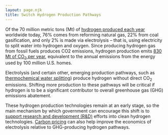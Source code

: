 ```yaml
---
layout: page.njk
title: Switch Hydrogen Production Pathways
---
```

Of the 70 million metric tons (Mt) of [hydrogen produced each year](https://www.iea.org/topics/hydrogen/production/) worldwide today, 76% comes from reforming natural gas, 22% from coal gasification, and only 2% is made via electrolysis – that is, using electricity to split water into hydrogen and oxygen.  Since producing hydrogen gas from fossil fuels produces CO2 emissions, hydrogen production emits [830 Mt of CO<sub>2</sub> per year](https://www.iea.org/topics/hydrogen/production/), equivalent to the annual emissions from the energy used by 100 million U.S. homes.

Electrolysis (and certain other, emerging production pathways, such as [thermochemical water splitting](https://www.energy.gov/eere/fuelcells/hydrogen-production-thermochemical-water-splitting)) produce hydrogen without direct CO<sub>2</sub> emissions.  Shifting more production to these pathways will be critical if hydrogen is to be a significant contributor to overall greenhouse gas (GHG) emissions abatement.

These hydrogen production technologies remain at an early stage, so the main mechanism by which government can encourage this shift is to [support research and development (R&D)](/research-and-development) efforts into clean hydrogen technologies.  [Carbon pricing](/carbon-tax) can also help improve the economics of electrolysis relative to GHG-producing hydrogen pathways.

